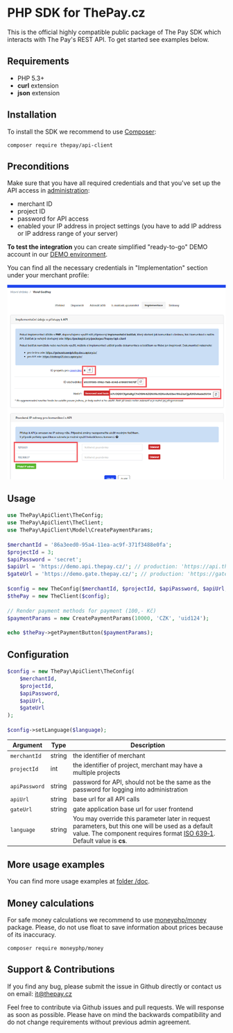 #  PHP SDK for ThePay.cz

This is the official highly compatible public package of The Pay SDK which
interacts with The Pay's REST API. To get started see examples below.

## Requirements

- PHP 5.3+
- **curl** extension
- **json** extension

## Installation

To install the SDK we recommend to use [Composer](https://getcomposer.org/):

    composer require thepay/api-client

## Preconditions

Make sure that you have all required credentials and that you've set up the API access in [administration](https://admin.thepay.cz):

- merchant ID
- project ID
- password for API access
- enabled your IP address in project settings (you have to add IP address or IP address range of your server)

**To test the integration** you can create simplified "ready-to-go" DEMO account in our [DEMO environment](https://demo.admin.thepay.cz/registration).

You can find all the necessary credentials in "Implementation" section under your merchant profile:

![](doc/img/the-admin-credentials.png)

## Usage

```php
use ThePay\ApiClient\TheConfig;
use ThePay\ApiClient\TheClient;
use ThePay\ApiClient\Model\CreatePaymentParams;

$merchantId = '86a3eed0-95a4-11ea-ac9f-371f3488e0fa';
$projectId = 3;
$apiPassword = 'secret';
$apiUrl = 'https://demo.api.thepay.cz/'; // production: 'https://api.thepay.cz/'
$gateUrl = 'https://demo.gate.thepay.cz/'; // production: 'https://gate.thepay.cz/'

$config = new TheConfig($merchantId, $projectId, $apiPassword, $apiUrl, $gateUrl);
$thePay = new TheClient($config);

// Render payment methods for payment (100,- Kč)
$paymentParams = new CreatePaymentParams(10000, 'CZK', 'uid124');

echo $thePay->getPaymentButton($paymentParams);
```

## Configuration

```php
$config = new ThePay\ApiClient\TheConfig(
    $merchantId,
    $projectId,
    $apiPassword,
    $apiUrl,
    $gateUrl
);

$config->setLanguage($language);
```

| Argument | Type | Description |
| --- | --- | --- |
| `merchantId` | string | the identifier of merchant |
| `projectId` | int | the identifier of project, merchant may have a multiple projects |
| `apiPassword` | string | password for API, should not be the same as the password for logging into administration |
| `apiUrl` | string | base url for all API calls |
| `gateUrl` | string | gate application base url for user frontend |
| `language` | string | You may override this parameter later in request parameters, but this one will be used as a default value. The component requires format [ISO 639‑1](https://en.wikipedia.org/wiki/List_of_ISO_639-1_codes). Default value is **cs**. |

## More usage examples

You can find more usage examples at [folder /doc](doc/index.md).

## Money calculations

For safe money calculations we recommend to use [moneyphp/money](https://github.com/moneyphp/money) package.
Please, do not use float to save information about prices because of its inaccuracy.

    composer require moneyphp/money

## Support & Contributions

If you find any bug, please submit the issue in Github directly or contact us on email: [it@thepay.cz](mailto:it@thepay.cz)

Feel free to contribute via Github issues and pull requests. We will response as soon as possible.
Please have on mind the backwards compatibility and do not change requirements without previous admin agreement.
